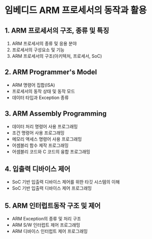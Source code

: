 # 임베디드 ARM 프로세서의 동작과 활용
## 1. ARM 프로세서의 구조, 종류 및 특징
  1. ARM 프로세서의 종류 및 응용 분야
  2. 프로세서의 구성요소 및 기능
  3. ARM 프로세서의 구조(아키텍처, 프로세서, SoC)

## 2. ARM Programmer's Model
* ARM 명령어 집합(ISA)
* 프로세서의 동작 상태 및 동작 모드
* 데이터 타입과 Exception 종류

## 3. ARM Assembly Programming
* 데이터 처리 명령어 사용 프로그래밍
* 조건 명령어 사용 프로그래밍
* 메모리 액세스 명령어 사용 프로그래밍
* 어셈블리 함수 제작 프로그래밍
* 어셈블리 코드와 C 코드의 융합 프로그래밍

## 4. 입출력 디바이스 제어
* SoC 기반 입출력 디바이스 제어를 위한 타깃 시스템의 이해
* SoC 기반 입출력 디바이스 제어 프로그래밍

## 5. ARM 인터럽트동작 구조 및 제어
* ARM Exception의 종류 및 처리 구조
* ARM S/W 인터럽트 제어 프로그래밍
* ARM 디바이스 인터럽트 제어 프로그래밍
